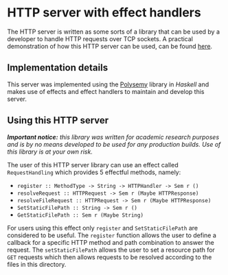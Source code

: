 # HTTP server with effect handlers
The HTTP server is written as some sorts of a library that can be used by a developer to handle HTTP requests over TCP sockets. A practical demonstration of how this HTTP server can be used, can be found <a href="app/Main.hs">here</a>.

## Implementation details
This server was implemented using the <a href="https://github.com/polysemy-research/polysemy">Polysemy</a> library in <i>Haskell</i> and makes use of effects and effect handlers to maintain and develop this server.

## Using this HTTP server
_**Important notice:** this library was written for academic research purposes and is by no means developed to be used for any production builds. Use of this library is at your own risk._

The user of this HTTP server library can use an effect called `RequestHandling` which provides 5 effectful methods, namely:
<ul>
  <li><code>register :: MethodType -> String -> HTTPHandler -> Sem r ()</code></li>
  <li><code>resolveRequest :: HTTPRequest -> Sem r (Maybe HTTPResponse)</code></li>
  <li><code>resolveFileRequest :: HTTPRequest -> Sem r (Maybe HTTPResponse)</code></li>
  <li><code>SetStaticFilePath :: String -> Sem r ()</code></li>
  <li><code>GetStaticFilePath :: Sem r (Maybe String)</code></li>
</ul>

For users using this effect only `register` and `SetStaticFilePath` are considered to be useful. The `register` function allows the user to define a callback for a specific HTTP method and path combination to answer the request. The `setStaticFilePath` allows the user to set a resource path for `GET` requests which then allows requests to be resolved according to the files in this directory.

